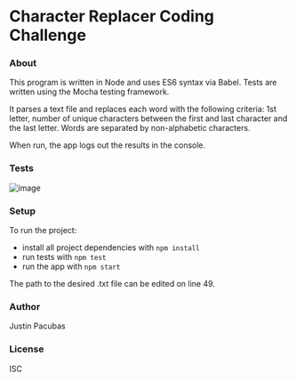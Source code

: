 Character Replacer Coding Challenge
=======================

### About
This program is written in Node and uses ES6 syntax via Babel.  Tests are written using the Mocha testing framework.

It parses a text file and replaces each word with the following criteria: 1st letter, number of unique characters between the first and last character and the last letter.  Words are separated by non-alphabetic characters.

When run, the app logs out the results in the console.

### Tests
![image](https://user-images.githubusercontent.com/5856234/41007029-8a21a9fa-68e9-11e8-87d9-adbc1f0cdaa0.png)

### Setup
To run the project:

* install all project dependencies with `npm install`
* run tests with `npm test`
* run the app with `npm start`

The path to the desired .txt file can be edited on line 49.

### Author
Justin Pacubas

### License
ISC

